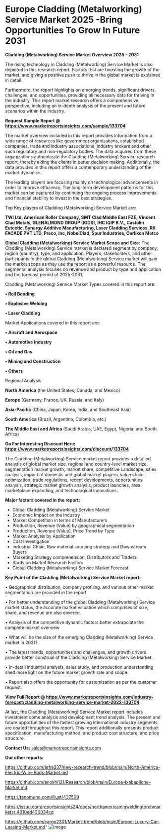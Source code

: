 # Europe Cladding (Metalworking) Service Market 2025 -Bring Opportunities To Grow In Future 2031

<Strong> Cladding (Metalworking) Service Market Overview 2025 - 2031</strong>

The rising technology in Cladding (Metalworking) Service Market is also depicted in this research report. Factors that are boosting the growth of the market, and giving a positive push to thrive in the global market is explained in detail.

Furthermore, the report highlights on emerging trends, significant drivers, challenges, and opportunities, providing all necessary data for thriving in the industry. This report market research offers a comprehensive perspective, including an in-depth analysis of the present and future scenarios within the industry.

<strong>Request Sample Report @ <a href=https://www.marketreportsinsights.com/sample/133704>https://www.marketreportsinsights.com/sample/133704</a></strong>

The market overview included in this report provides information from a wide range of resources like government organizations, established companies, trade and industry associations, industry brokers and other such regulatory and non-regulatory bodies. The data acquired from these organizations authenticate the Cladding (Metalworking) Service research report, thereby aiding the clients in better decision making. Additionally, the data provided in this report offers a contemporary understanding of the market dynamics.

The leading players are focusing mainly on technological advancements in order to improve efficiency. The long-term development patterns for this market can be captured by continuing the ongoing process improvements and financial stability to invest in the best strategies.

Top Key players of Cladding (Metalworking) Service Market are:

<strong>TWI Ltd, American Roller Company, SMT Clad Middle East FZE, Vincent Clad Metals, GLENALMOND GROUP (IODS), IHC IQIP B.V., Castolin Eutectic, Synergy Additive Manufacturing, Laser Cladding Services, RK FACADE PVT LTD, Preco, Inc, NobelClad, Spur Industries, Oerlikon Metco</strong>

<strong><b>Global Cladding (Metalworking) Service Market Scope and Size:</b></strong>
The Cladding (Metalworking) Service market is declared segment by company, region (country), type, and application. Players, stakeholders, and other participants in the global Cladding (Metalworking) Service market will gain the market scope as they use the report as a powerful resource. The segmental analysis focuses on revenue and product by type and application and the forecast period of 2025-2031.

Cladding (Metalworking) Service Market Types covered in this report are:

<strong>• Roll Bonding

• Explosive Welding

• Laser Cladding</strong>

Market Applications covered in this report are:

<strong>• Aircraft and Aerospace

• Automotive Industry

• Oil and Gas

• Mining and Construction

• Others</strong> 

Regional Analysis

<strong>North America</strong> (the United States, Canada, and Mexico)

<strong>Europe</strong> (Germany, France, UK, Russia, and Italy)

<strong>Asia-Pacific</strong> (China, Japan, Korea, India, and Southeast Asia)

<strong>South America</strong> (Brazil, Argentina, Colombia, etc.)

<strong>The Middle East and Africa</strong> (Saudi Arabia, UAE, Egypt, Nigeria, and South Africa)

<strong>Go For Interesting Discount Here: <a href=https://www.marketreportsinsights.com/discount/133704>https://www.marketreportsinsights.com/discount/133704</a></strong>

The Cladding (Metalworking) Service market report provides a detailed analysis of global market size, regional and country-level market size, segmentation market growth, market share, competitive Landscape, sales analysis, impact of domestic and global market players, value chain optimization, trade regulations, recent developments, opportunities analysis, strategic market growth analysis, product launches, area marketplace expanding, and technological innovations.

<strong><b>Major factors covered in the report:</b></strong>
<ul>
  <li>Global Cladding (Metalworking) Service Market </li>
  <li>Economic Impact on the Industry</li>
  <li>Market Competition in terms of Manufacturers</li>
  <li>Production, Revenue (Value) by geographical segmentation</li>
  <li>Production, Revenue (Value), Price Trend by Type</li>
  <li>Market Analysis by Application</li>
  <li>Cost Investigation</li>
  <li>Industrial Chain, Raw material sourcing strategy and Downstream Buyers</li>
  <li>Marketing Strategy comprehension, Distributors and Traders</li>
  <li>Study on Market Research Factors</li>
  <li>Global Cladding (Metalworking) Service Market Forecast</li>
</ul>

<strong><b>Key Point of the Cladding (Metalworking) Service Market report:</b></strong>

• Geographical distribution, company profiling, and various other market segmentation are provided in the report.

• For better understanding of the global Cladding (Metalworking) Service market status, the accurate market valuation which comprises of size, share, and revenue are also covered.

• Analysis of the competitive dynamic factors better extrapolate the complete market overview

• What will be the size of the emerging Cladding (Metalworking) Service market in 2031?

• The latest trends, opportunities and challenges, and growth drivers provide better construal of the Cladding (Metalworking) Service Market.

• In-detail industrial analysis, sales study, and production understanding shed more light on the future market growth rate and scope.

• Report also offers the opportunity for customization as per the customer request.

<strong><b>View Full Report @ <a href=https://www.marketreportsinsights.com/industry-forecast/cladding-metalworking-service-market-2022-133704>https://www.marketreportsinsights.com/industry-forecast/cladding-metalworking-service-market-2022-133704</a></b></strong>


At last, the Cladding (Metalworking) Service Market report includes investment come analysis and development trend analysis. The present and future opportunities of the fastest growing international industry segments are coated throughout this report. This report additionally presents product specification, manufacturing method, and product cost structure, and price structure.

<strong>Contact Us:</strong>
sales@marketreportsinsights.com

<strong>Our other reports:</strong>

<a href=https://github.com/arha237/new-research-trend/blob/main/North-America-Electric-Wire-Rods-Market.md>https://github.com/arha237/new-research-trend/blob/main/North-America-Electric-Wire-Rods-Market.md</a>

<a href=https://github.com/anokhi121/Research/blob/main/Europe-Ixabepilone-Market.md>https://github.com/anokhi121/Research/blob/main/Europe-Ixabepilone-Market.md</a>

<a href=https://tanomuno.com/illust/437509>https://tanomuno.com/illust/437509</a>

<a href=https://issuu.com/reportsinsights24/docs/northamericamigweldingtorchmarketst_4910ed430034cd>https://issuu.com/reportsinsights24/docs/northamericamigweldingtorchmarketst_4910ed430034cd</a>

<a href=https://github.com/cargo2301/Market-trend/blob/main/Europe-Luxury-Car-Leasing-Market.md>https://github.com/cargo2301/Market-trend/blob/main/Europe-Luxury-Car-Leasing-Market.md</a>"
![image](https://github.com/user-attachments/assets/e313d5ac-515f-4cc2-bf65-008ee035506d)
